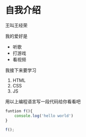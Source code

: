 # 自我介绍

王叫王经荣

我的爱好是
* 听歌
* 打游戏
* 看视频

我接下来要学习

1. HTML
2. CSS
3. JS

用以上编程语言写一段代码给你看看吧

```javascript
funtion f(){
    console.log('hello world')
}

f();
```